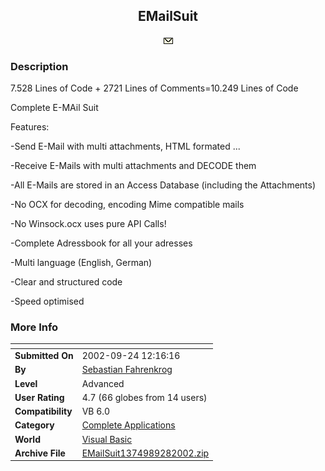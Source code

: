 ﻿<div align="center">

## EMailSuit

<img src="mail.gif">
</div>

### Description

7.528 Lines of Code + 2721 Lines of Comments=10.249 Lines of Code

Complete E-MAil Suit

Features:

-Send E-Mail with multi attachments, HTML formated ...

-Receive E-Mails with multi attachments and DECODE them

-All E-Mails are stored in an Access Database (including the Attachments)

-No OCX for decoding, encoding Mime compatible mails

-No Winsock.ocx uses pure API Calls!

-Complete Adressbook for all your adresses

-Multi language (English, German)

-Clear and structured code

-Speed optimised
 
### More Info
 


<span>             |<span>
---                |---
**Submitted On**   |2002-09-24 12:16:16
**By**             |[Sebastian Fahrenkrog](https://github.com/Planet-Source-Code/PSCIndex/blob/master/ByAuthor/sebastian-fahrenkrog.md)
**Level**          |Advanced
**User Rating**    |4.7 (66 globes from 14 users)
**Compatibility**  |VB 6\.0
**Category**       |[Complete Applications](https://github.com/Planet-Source-Code/PSCIndex/blob/master/ByCategory/complete-applications__1-27.md)
**World**          |[Visual Basic](https://github.com/Planet-Source-Code/PSCIndex/blob/master/ByWorld/visual-basic.md)
**Archive File**   |[EMailSuit1374989282002\.zip](https://github.com/Planet-Source-Code/sebastian-fahrenkrog-emailsuit__1-30422/archive/master.zip)








